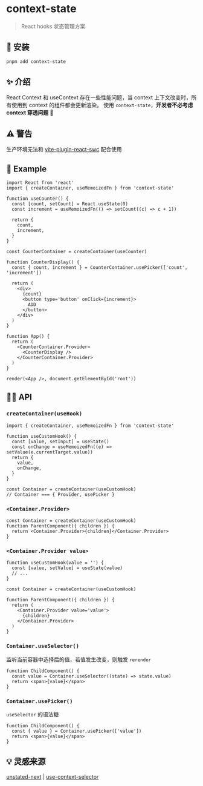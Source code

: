 # context-state

> React hooks 状态管理方案

## 🔧 安装

```bash
pnpm add context-state
```

## ✨ 介绍

React Context 和 useContext 存在一些性能问题，当 context 上下文改变时，所有使用到 context 的组件都会更新渲染。
使用 `context-state`，**开发者不必考虑 context 穿透问题** 👏

## ⚠️ 警告

生产环境无法和 [vite-plugin-react-swc](https://github.com/vitejs/vite-plugin-react-swc) 配合使用

## 🎈 Example

```tsx
import React from 'react'
import { createContainer, useMemoizedFn } from 'context-state'

function useCounter() {
  const [count, setCount] = React.useState(0)
  const increment = useMemoizedFn(() => setCount((c) => c + 1))

  return {
    count,
    increment,
  }
}

const CounterContainer = createContainer(useCounter)

function CounterDisplay() {
  const { count, increment } = CounterContainer.usePicker(['count', 'increment'])

  return (
    <div>
      {count}
      <button type='button' onClick={increment}>
        ADD
      </button>
    </div>
  )
}

function App() {
  return (
    <CounterContainer.Provider>
      <CounterDisplay />
    </CounterContainer.Provider>
  )
}

render(<App />, document.getElementById('root'))
```

## 🐱‍💻 API

### `createContainer(useHook)`

```tsx
import { createContainer, useMemoizedFn } from 'context-state'

function useCustomHook() {
  const [value, setInput] = useState()
  const onChange = useMemoizedFn((e) => setValue(e.currentTarget.value))
  return {
    value,
    onChange,
  }
}

const Container = createContainer(useCustomHook)
// Container === { Provider, usePicker }
```

### `<Container.Provider>`

```tsx
const Container = createContainer(useCustomHook)
function ParentComponent({ children }) {
  return <Container.Provider>{children}</Container.Provider>
}
```

### `<Container.Provider value>`

```tsx
function useCustomHook(value = '') {
  const [value, setValue] = useState(value)
  // ...
}

const Container = createContainer(useCustomHook)

function ParentComponent({ children }) {
  return (
    <Container.Provider value='value'>
      {children}
    </Container.Provider>
  )
}
```

### `Container.useSelector()`

监听当前容器中选择后的值，若值发生改变，则触发 `rerender`

```tsx
function ChildComponent() {
  const value = Container.useSelector((state) => state.value)
  return <span>{value}</span>
}
```

### `Container.usePicker()`

`useSelector` 的语法糖

```tsx
function ChildComponent() {
  const { value } = Container.usePicker(['value'])
  return <span>{value}</span>
}
```

## 💡 灵感来源

[unstated-next](https://github.com/jamiebuilds/unstated-next) | [use-context-selector](https://github.com/dai-shi/use-context-selector)
